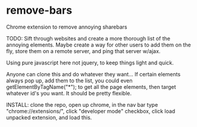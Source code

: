 remove-bars
===========

Chrome extension to remove annoying sharebars

TODO:
Sift through websites and create a more thorough list of the annoying elements.
Maybe create a way for other users to add them on the fly, store them on a remote server, and ping that server w/ajax.

Using pure javascript here not jquery, to keep things light and quick.


Anyone can clone this and do whatever they want... If certain elements always pop up, add them to the list, 
you could even getElementByTagName("*"); to get all the page elements, then target whatever id's you want.
It should be pretty flexible. 

INSTALL:
clone the repo,
open up chrome,
in the nav bar type "chrome://extensions/",
click "developer mode" checkbox,
click load unpacked extension,
and load this.

